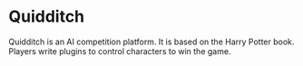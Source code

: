 Quidditch
======

Quidditch is an AI competition platform. It is based on the Harry Potter
book. Players write plugins to control characters to win the game.
